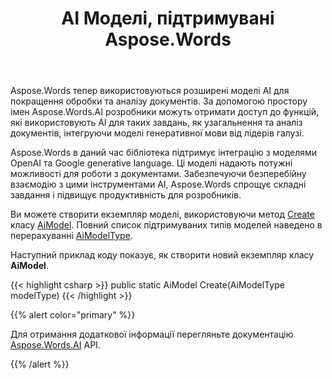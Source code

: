 ﻿---
title: AI Моделі, підтримувані Aspose.Words
second_title: Aspose.Words для .NET
articleTitle: Підтримувані моделі AI
linktitle: Підтримувані моделі AI
type: docs
weight: 10
description: "Aspose.Words для .NET підтримує моделі OpenAI та Google AI для складання резюме та перекладу документів. Використовуйте Aspose.Words з Gpt-4o, Gpt-4o mini, Gpt-4 Turbo, GPT-3.5 Turbo, Gemini 1.5 Flash, Gemini 1.5 Flash-8b, Gemini 1.5 Pro."
url: /uk/net/supported-ai-models/
timestamp: 2024-11-26-12-00-00
---

Aspose.Words тепер використовуються розширені моделі AI для покращення обробки та аналізу документів. За допомогою простору імен Aspose.Words.AI розробники можуть отримати доступ до функцій, які використовують AI для таких завдань, як узагальнення та аналіз документів, інтегруючи моделі генеративної мови від лідерів галузі.

Aspose.Words в даний час бібліотека підтримує інтеграцію з моделями OpenAI та Google generative language. Ці моделі надають потужні можливості для роботи з документами. Забезпечуючи безперебійну взаємодію з цими інструментами AI, Aspose.Words спрощує складні завдання і підвищує продуктивність для розробників.

Ви можете створити екземпляр моделі, використовуючи метод [Create](https://reference.aspose.com/words/net/aspose.words.ai/aimodel/create/) класу [AiModel](https://reference.aspose.com/words/net/aspose.words.ai/aimodel/). Повний список підтримуваних типів моделей наведено в перерахуванні [AiModelType](https://reference.aspose.com/words/net/aspose.words.ai/aimodeltype/).

Наступний приклад коду показує, як створити новий екземпляр класу **AiModel**.

{{< highlight csharp >}}
public static AiModel Create(AiModelType modelType)
{{< /highlight >}}

{{% alert color="primary" %}}

Для отримання додаткової інформації перегляньте документацію [Aspose.Words.AI](https://reference.aspose.com/words/net/aspose.words.ai/) API.

{{% /alert %}}